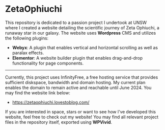 # ZetaOphiuchi
This repository is dedicated to a passion project I undertook at UNSW where I created a website detailing the scientific journey of Zeta Ophiuchi, a runaway star in our galaxy.
The website uses __Wordpress__ CMS and utilizes the following plugins:
- __Webyx__: A plugin that enables vertical and horizontal scrolling as well as paralax effects.
- __Elementor__: A website builder plugin that enables drag-and-drop functionality for page components.
___
Currently, this project uses InfinityFree, a free hosting service that provides sufficient diskspace, bandwidth and domain hosting. My current plan enables the domain to remain active and reachable until June 2024.
You may find the website link below:
- https://zetaophiuchi.lovestoblog.com/

If you are interested in space, stars or want to see how I've developed this website, feel free to check out my website!
You may find all relevant project files in the repository itself, exported using __WPVivid__.
